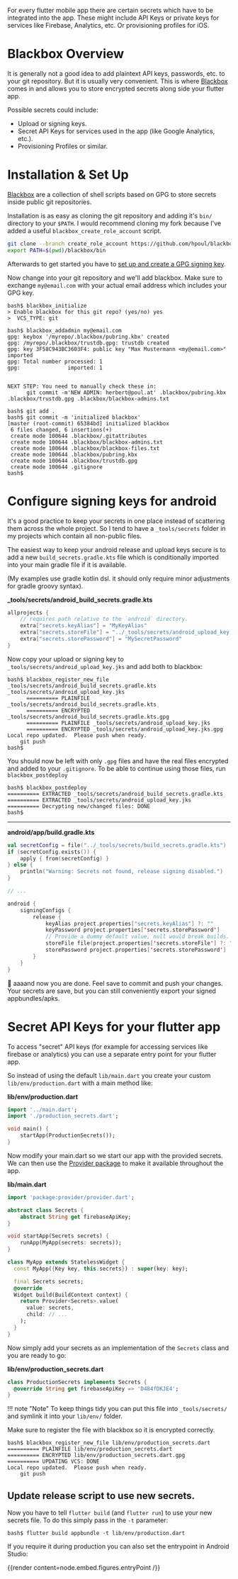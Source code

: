 For every flutter mobile app there are certain secrets which have to be
integrated into the app. These might include API Keys or private keys
for services like Firebase, Analytics, etc. Or provisioning profiles for 
iOS.

# Blackbox Overview

It is generally not a good idea to add plaintext API keys, passwords, etc.
to your git repository. But it is usually very convenient. This is where
[Blackbox](https://github.com/StackExchange/blackbox) comes in and allows
you to store encrypted secrets along side your flutter app.

Possible secrets could include:
    
* Upload or signing keys.
* Secret API Keys for services used in the app
  (like Google Analytics, etc.).
* Provisioning Profiles or similar.


# Installation & Set Up

[Blackbox](https://github.com/StackExchange/blackbox) are a collection of
shell scripts based on GPG to store secrets inside public git repositories.

Installation is as easy as cloning the git repository and adding it's
`bin/` directory to your `$PATH`. I would recommend cloning my fork
because I've added a useful `blackbox_create_role_account` script.

```bash
git clone --branch create_role_account https://github.com/hpoul/blackbox/
export PATH=$(pwd)/blackbox/bin
```

Afterwards to get started you have to [set up and create a GPG signing key][1].

Now change into your git repository and we'll add blackbox. Make sure to 
exchange `my@email.com` with your actual email address which 
includes your GPG key.

[1]: https://help.github.com/en/articles/generating-a-new-gpg-key

```console
bash$ blackbox_initialize
> Enable blackbox for this git repo? (yes/no) yes
>  VCS_TYPE: git

bash$ blackbox_addadmin my@email.com
gpg: keybox '/myrepo/.blackbox/pubring.kbx' created
gpg: /myrepo/.blackbox/trustdb.gpg: trustdb created
gpg: key 3F58C943BC3603F4: public key "Max Mustermann <my@email.com>" imported
gpg: Total number processed: 1
gpg:               imported: 1


NEXT STEP: You need to manually check these in:
      git commit -m'NEW ADMIN: herbert@poul.at' .blackbox/pubring.kbx .blackbox/trustdb.gpg .blackbox/blackbox-admins.txt

bash$ git add .
bash$ git commit -m 'initialized blackbox'
[master (root-commit) 65384bd] initialized blackbox
 6 files changed, 6 insertions(+)
 create mode 100644 .blackbox/.gitattributes
 create mode 100644 .blackbox/blackbox-admins.txt
 create mode 100644 .blackbox/blackbox-files.txt
 create mode 100644 .blackbox/pubring.kbx
 create mode 100644 .blackbox/trustdb.gpg
 create mode 100644 .gitignore
bash$
```

# Configure signing keys for android

It's a good practice to keep your secrets in one place instead of scattering
them across the whole project. So I tend to have a `_tools/secrets` folder in
my projects which contain all non-public files.

The easiest way to keep your android release and upload keys secure is to add
a new `build_secrets.gradle.kts` file which is conditionally imported into your
main gradle file if it is available.

(My examples use gradle kotlin dsl. it should only require minor adjustments
for gradle groovy syntax).

**_tools/secrets/android_build_secrets.gradle.kts**

```kotlin
allprojects {
    // requires path relative to the `android` directory.
    extra["secrets.keyAlias"] = "MyKeyAlias"
    extra["secrets.storeFile"] = "../_tools/secrets/android_upload_key.jks"
    extra["secrets.storePassword"] = "MySecretPassword"
}
```

Now copy your upload or signing key to `_tools/secrets/android_upload_key.jks`
and add both to blackbox:

```console
bash$ blackbox_register_new_file _tools/secrets/android_build_secrets.gradle.kts _tools/secrets/android_upload_key.jks 
      ========== PLAINFILE _tools/secrets/android_build_secrets.gradle.kts
      ========== ENCRYPTED _tools/secrets/android_build_secrets.gradle.kts.gpg
      ========== PLAINFILE _tools/secrets/android_upload_key.jks
      ========== ENCRYPTED _tools/secrets/android_upload_key.jks.gpg
Local repo updated.  Please push when ready.
    git push
bash$
```

You should now be left with only `.gpg` files and have the real files 
encrypted and added to your `.gitignore`. To be able to continue using those
files, run `blackbox_postdeploy`

```console
bash$ blackbox_postdeploy
========== EXTRACTED _tools/secrets/android_build_secrets.gradle.kts
========== EXTRACTED _tools/secrets/android_upload_key.jks
========== Decrypting new/changed files: DONE
bash$
```

---

**android/app/build.gradle.kts**

```kotlin
val secretConfig = file("../_tools/secrets/build_secrets.gradle.kts")
if (secretConfig.exists()) {
    apply { from(secretConfig) }
} else {
    println("Warning: Secrets not found, release signing disabled.")
}

// ...

android {
    signingConfigs {
        release {
            keyAlias project.properties["secrets.keyAlias"] ?: ""
            keyPassword project.properties['secrets.storePassword']
            // Provide a dummy default value, null would break builds.
            storeFile file(project.properties['secrets.storeFile'] ?: "invalid")
            storePassword project.properties['secrets.storePassword']
        }
    }
}

```

🎉️ aaaand now you are done. Feel save to commit and push your changes.
Your secrets are save, but you can still conveniently export your signed 
appbundles/apks.

# Secret API Keys for your flutter app

To access "secret" API keys (for example for accessing services like firebase
or analytics) you can use a separate entry point for your flutter app.

So instead of using the default `lib/main.dart` you create your custom
`lib/env/production.dart` with a main method like:

**lib/env/production.dart**
```dart
import '../main.dart';
import './production_secrets.dart';

void main() {
    startApp(ProductionSecrets());
}
```

Now modify your main.dart so we start our app with the provided secrets.
We can then use the [Provider package](https://pub.dev/packages/provider) to 
make it available throughout the app.

**lib/main.dart**

```dart
import 'package:provider/provider.dart';

abstract class Secrets {
    abstract String get firebaseApiKey;
}

void startApp(Secrets secrets) {
    runApp(MyApp(secrets: secrets));
}

class MyApp extends StatelessWidget {
  const MyApp({Key key, this.secrets}) : super(key: key);

  final Secrets secrets;
  @override
  Widget build(BuildContext context) {
    return Provider<Secrets>.value(
      value: secrets,
      child: // ...
    );
  }
}

```

Now simply add your secrets as an implementation of the `Secrets` class
and you are ready to go:

**lib/env/production_secrets.dart**

```dart
class ProductionSecrets implements Secrets {
  @override String get firebaseApiKey => 'D484fDKJE4';
}
```

!!! note "Note"
    To keep things tidy you can put this file into `_tools/secrets/` and
    symlink it into your `lib/env/` folder.

Make sure to register the file with blackbox so it is encrypted correctly.

```console
bash$ blackbox_register_new_file lib/env/production_secrets.dart
========== PLAINFILE lib/env/production_secrets.dart
========== ENCRYPTED lib/env/production_secrets.dart.gpg
========== UPDATING VCS: DONE
Local repo updated.  Please push when ready.
    git push
```

## Update release script to use new secrets.

Now you have to tell `flutter build` (and `flutter run`) to use your new
secrets file. To do this simply pass in the `-t` parameter:

```console
bash$ flutter build appbundle -t lib/env/production.dart
```

If you require it during production you can also set the entrypoint in 
Android Studio:

{{render content=node.embed.figures.entryPoint /}}
